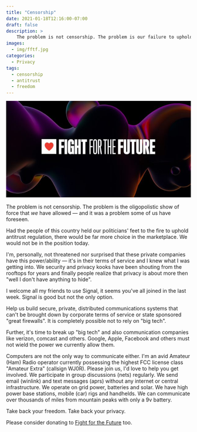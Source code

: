 ```yaml
---
title: "Censorship"
date: 2021-01-18T12:16:00-07:00
draft: false
description: >
    The problem is not censorship. The problem is our failure to uphold antitrust regulations.
images:
  - img/fftf.jpg
categories:
  - Privacy
tags:
  - censorship
  - antitrust
  - freedom
---
```


[![Fight For the Future](/img/fftf.jpg)](https://www.fightforthefuture.org/)

The problem is not censorship. The problem is the oligopolistic show of force
that *we* have allowed — and it was a problem some of us have foreseen.

Had the people of this country held our politicians' feet to the fire to uphold
antitrust regulation, there would be far more choice in the marketplace. We
would not be in the position today.

I'm, personally, not threatened nor surprised that these private companies have
this power/ability — it's in their terms of service and I knew what I was
getting into. We security and privacy kooks have been shouting from the
rooftops for years and finally people realize that privacy is about more then
"well I don't have anything to hide".

I welcome all my friends to use Signal, it seems you've all joined in the last
week. Signal is good but not the only option.

Help us build secure, private, distributed communications systems that can't be
brought down by corporate terms of service or state sponsored "great
firewalls". It is completely possible not to rely on "big tech".

Further, it's time to break up "big tech" and also communication companies like
verizon, comcast and others. Google, Apple, Facebook and others must not wield
the power we currently allow them.

Computers are not the only way to communicate either. I'm an avid Amateur (Ham)
Radio operator currently possessing the highest FCC license class "Amateur
Extra" (callsign WJ0R). Please join us, I'd love to help you get involved. We
participate in group discussions (nets) regularly. We send email (winlink) and
text messages (aprs) without any internet or central infrastructure. We operate
on grid power, batteries and solar. We have high power base stations, mobile
(car) rigs and handhelds. We can communicate over thousands of miles from
mountain peaks with only a 9v battery.

Take back your freedom. Take back your privacy.

Please consider donating to [Fight for the Future](https://www.fightforthefuture.org/) too.
